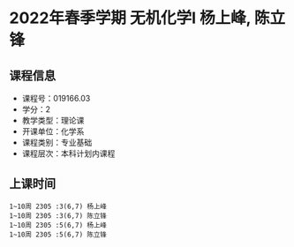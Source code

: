 # 2022年春季学期 无机化学I 杨上峰, 陈立锋






## 课程信息

- 课程号：019166.03
- 学分：2
- 教学类型：理论课
- 开课单位：化学系
- 课程类别：专业基础
- 课程层次：本科计划内课程

## 上课时间

```
1~10周 2305 :3(6,7) 杨上峰
1~10周 2305 :3(6,7) 陈立锋
1~10周 2305 :5(6,7) 杨上峰
1~10周 2305 :5(6,7) 陈立锋
```

